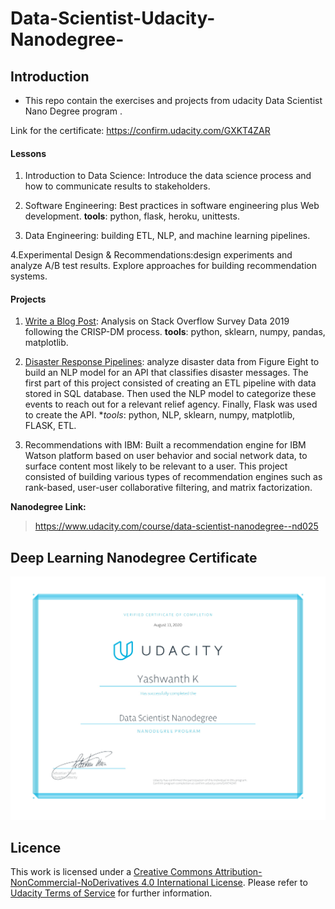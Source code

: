 # Data-Scientist-Udacity-Nanodegree-
 
## Introduction
* This repo contain the exercises and projects from udacity Data Scientist Nano Degree program .

Link for the certificate: https://confirm.udacity.com/GXKT4ZAR


#### Lessons 

1. Introduction to Data Science: Introduce the data science process and how to communicate results to stakeholders.

2. Software Engineering: Best practices in software engineering plus Web development. **tools**: python, flask, heroku, unittests.

3. Data Engineering: building ETL, NLP, and machine learning pipelines.

4.Experimental Design & Recommendations:design experiments and analyze A/B test results. Explore approaches for building recommendation systems. 

#### Projects

1. [Write a Blog Post](https://github.com/Yashwanth-K/udacity-data-scientist-nanodegree/tree/master/Blog-post): Analysis on Stack Overflow Survey Data 2019 following the CRISP-DM process. **tools**: python, sklearn, numpy, pandas, matplotlib.

2. [Disaster Response Pipelines](https://github.com/Yashwanth-K/udacity-data-scientist-nanodegree/tree/master/Disaster_response_Pipeline): analyze disaster data from Figure Eight to build an NLP model for an API that classifies disaster messages. The first part of this project consisted of creating an ETL pipeline with data stored in SQL database. Then used the NLP model to categorize these events to reach out for a relevant relief agency. Finally, Flask was used to create the API. **tools*: python, NLP, sklearn, numpy, matplotlib, FLASK, ETL.

3. Recommendations with IBM: Built a recommendation engine for IBM Watson platform based on user behavior and social network data, to surface content most likely to be relevant to a user.  This project consisted of building various types of recommendation engines such as rank-based, user-user collaborative filtering, and matrix factorization.


 **Nanodegree Link:**
> https://www.udacity.com/course/data-scientist-nanodegree--nd025

## Deep Learning Nanodegree Certificate

![DLND certificate](https://github.com/Yashwanth-K/udacity-data-scientist-nanodegree/blob/master/dsnd.jpg)

## Licence 
This work is licensed under a [Creative Commons Attribution-NonCommercial-NoDerivatives 4.0 International License](https://creativecommons.org/licenses/by-nc-nd/4.0/). Please refer to [Udacity Terms of Service](https://www.udacity.com/legal) for further information.
